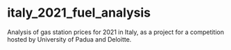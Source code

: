 # italy_2021_fuel_analysis
Analysis of gas station prices for 2021 in Italy, as a project for a competition hosted by University of Padua and Deloitte.
